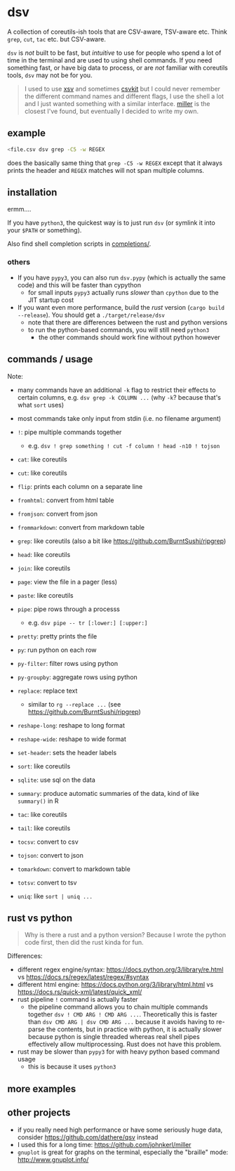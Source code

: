 # dsv

A collection of coreutils-ish tools that are CSV-aware, TSV-aware etc.
Think `grep`, `cut`, `tac` etc. but CSV-aware.

`dsv` is *not* built to be fast, but *intuitive* to use
for people who spend a lot of time in the terminal and are used to using shell commands.
If you need something fast, or have big data to process,
or are *not* familiar with coreutils tools, `dsv` may not be for you.

> I used to use [xsv](https://github.com/BurntSushi/xsv) and sometimes [csvkit](https://csvkit.readthedocs.io/)
> but I could never remember the different command names and different flags,
> I use the shell a lot and I just wanted something with a similar interface.
> [miller](https://github.com/johnkerl/miller) is the closest I've found, but eventually I decided to write my own.

## example

```bash
<file.csv dsv grep -C5 -w REGEX
```
does the basically same thing that `grep -C5 -w REGEX` except that
it always prints the header and `REGEX` matches will not span multiple columns.

## installation

ermm....

If you have `python3`, the quickest way is to just run `dsv` (or symlink it into your `$PATH` or something).

Also find shell completion scripts in [completions/](completions/dsv.zsh).

### others

* If you have `pypy3`, you can also run `dsv.pypy` (which is actually the same code) and this will be faster than cypython
    * for small inputs `pypy3` actually runs *slower* than `cpython` due to the JIT startup cost
* If you want even more performance, build the *rust* version (`cargo build --release`). You should get a `./target/release/dsv`
    * note that there are differences between the rust and python versions
    * to run the python-based commands, you will still need `python3`
        * the other commands should work fine without python however

## commands / usage

Note:
* many commands have an additional `-k` flag to restrict their effects to certain columns,
    e.g. `dsv grep -k COLUMN ...` (why `-k`? because that's what `sort` uses)
* most commands take only input from stdin (i.e. no filename argument)

* `!`: pipe multiple commands together
    * e.g. `dsv ! grep something ! cut -f column ! head -n10 ! tojson`
* `cat`: like coreutils
* `cut`: like coreutils
* `flip`: prints each column on a separate line
* `fromhtml`: convert from html table
* `fromjson`: convert from json
* `frommarkdown`: convert from markdown table
* `grep`: like coreutils (also a bit like https://github.com/BurntSushi/ripgrep)
* `head`: like coreutils
* `join`: like coreutils
* `page`: view the file in a pager (less)
* `paste`: like coreutils
* `pipe`: pipe rows through a processs
    * e.g. `dsv pipe -- tr [:lower:] [:upper:]`
* `pretty`: pretty prints the file
* `py`: run python on each row
* `py-filter`: filter rows using python
* `py-groupby`: aggregate rows using python
* `replace`: replace text
    * similar to `rg --replace ...` (see https://github.com/BurntSushi/ripgrep)
* `reshape-long`: reshape to long format
* `reshape-wide`: reshape to wide format
* `set-header`: sets the header labels
* `sort`: like coreutils
* `sqlite`: use sql on the data
* `summary`: produce automatic summaries of the data, kind of like `summary()` in R
* `tac`: like coreutils
* `tail`: like coreutils
* `tocsv`: convert to csv
* `tojson`: convert to json
* `tomarkdown`: convert to markdown table
* `totsv`: convert to tsv
* `uniq`: like `sort | uniq ...`

## rust vs python

> Why is there a rust and a python version? Because I wrote the python code first, then did the rust kinda for fun.

Differences:
* different regex engine/syntax: https://docs.python.org/3/library/re.html vs https://docs.rs/regex/latest/regex/#syntax
* different html engine: https://docs.python.org/3/library/html.html vs https://docs.rs/quick-xml/latest/quick_xml/
* rust pipeline `!` command is actually faster
    * the pipeline command allows you to chain multiple commands together `dsv ! CMD ARG ! CMD ARG ...`.
        Theoretically this is faster than `dsv CMD ARG | dsv CMD ARG ...` because it avoids having to re-parse the contents,
        but in practice with python, it is actually slower because python is single threaded
        whereas real shell pipes effectively allow multiprocessing.
        Rust does not have this problem.
* rust may be slower than `pypy3` for with heavy python based command usage
    * this is because it uses `python3`

## more examples

## other projects

* if you really need high performance or have some seriously huge data, consider https://github.com/dathere/qsv instead
* I used this for a long time: https://github.com/johnkerl/miller
* `gnuplot` is great for graphs on the terminal, especially the "braille" mode: http://www.gnuplot.info/
